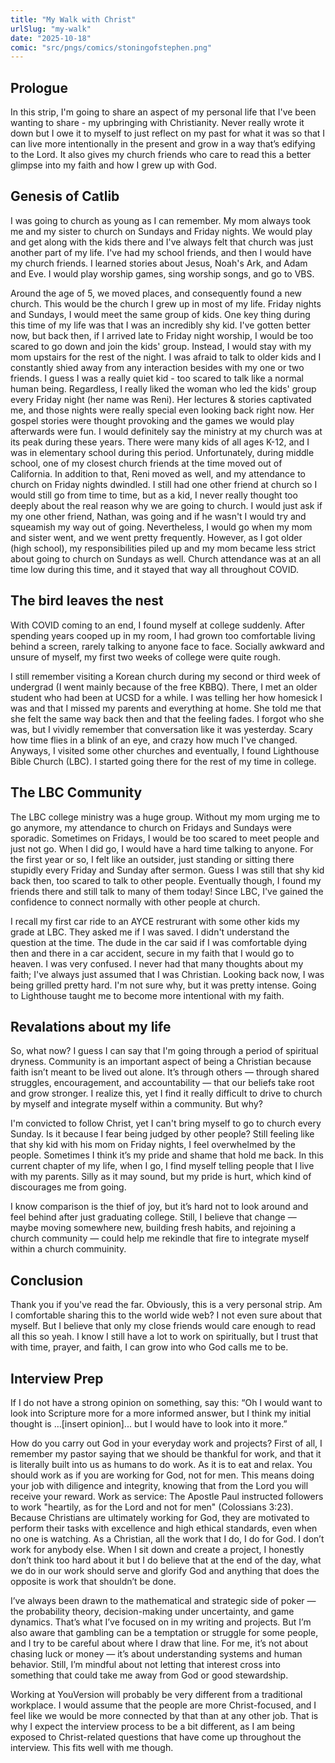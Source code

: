 ```yaml
---
title: "My Walk with Christ"
urlSlug: "my-walk"
date: "2025-10-18"
comic: "src/pngs/comics/stoningofstephen.png"
---
```


## Prologue
In this strip, I'm going to share an aspect of my personal life that I've been wanting to share - my upbringing with Christianity. Never really wrote it down but I owe it to myself to just reflect on my past for what it was so that I can live more intentionally in the present and grow in a way that’s edifying to the Lord. It also gives my church friends who care to read this a better glimpse into my faith and how I grew up with God.

## Genesis of Catlib
I was going to church as young as I can remember. My mom always took me and my sister to church on Sundays and Friday nights. We would play and get along with the kids there and I've always felt that church was just another part of my life. I've had my school friends, and then I would have my church friends. I learned stories about Jesus, Noah's Ark, and Adam and Eve. I would play worship games, sing worship songs, and go to VBS.

Around the age of 5, we moved places, and consequently found a new church. This would be the church I grew up in most of my life. Friday nights and Sundays, I would meet the same group of kids. One key thing during this time of my life was that I was an incredibly shy kid. I've gotten better now, but back then, if I arrived late to Friday night worship, I would be too scared to go down and join the kids' group. Instead, I would stay with my mom upstairs for the rest of the night. I was afraid to talk to older kids and I constantly shied away from any interaction besides with my one or two friends. I guess I was a really quiet kid - too scared to talk like a normal human being. Regardless, I really liked the woman who led the kids' group every Friday night (her name was Reni). Her lectures & stories captivated me, and those nights were really special even looking back right now. Her gospel stories were thought provoking and the games we would play afterwards were fun. I would definitely say the ministry at my church was at its peak during these years. There were many kids of all ages K-12, and I was in elementary school during this period. Unfortunately, during middle school, one of my closest church friends at the time moved out of California. In addition to that, Reni moved as well, and my attendance to church on Friday nights dwindled. I still had one other friend at church so I would still go from time to time, but as a kid, I never really thought too deeply about the real reason why we are going to church. I would just ask if my one other friend, Nathan, was going and if he wasn't I would try and squeamish my way out of going. Nevertheless, I would go when my mom and sister went, and we went pretty frequently. However, as I got older (high school), my responsibilities piled up and my mom became less strict about going to church on Sundays as well. Church attendance was at an all time low during this time, and it stayed that way all throughout COVID. 

## The bird leaves the nest
With COVID coming to an end, I found myself at college suddenly. After spending years cooped up in my room, I had grown too comfortable living behind a screen, rarely talking to anyone face to face. Socially awkward and unsure of myself, my first two weeks of college were quite rough.

I still remember visiting a Korean church during my second or third week of undergrad (I went mainly because of the free KBBQ). There, I met an older student who had been at UCSD for a while. I was telling her how homesick I was and that I missed my parents and everything at home. She told me that she felt the same way back then and that the feeling fades. I forgot who she was, but I vividly remember that conversation like it was yesterday. Scary how time flies in a blink of an eye, and crazy how much I've changed. Anyways, I visited some other churches and eventually, I found Lighthouse Bible Church (LBC). I started going there for the rest of my time in college. 

## The LBC Community
The LBC college ministry was a huge group. Without my mom urging me to go anymore, my attendance to church on Fridays and Sundays were sporadic. Sometimes on Fridays, I would be too scared to meet people and just not go. When I did go, I would have a hard time talking to anyone. For the first year or so, I felt like an outsider, just standing or sitting there stupidly every Friday and Sunday after sermon. Guess I was still that shy kid back then, too scared to talk to other people. Eventually though, I found my friends there and still talk to many of them today! Since LBC, I've gained the confidence to connect normally with other people at church.

I recall my first car ride to an AYCE restrurant with some other kids my grade at LBC. They asked me if I was saved. I didn't understand the question at the time. The dude in the car said if I was comfortable dying then and there in a car accident, secure in my faith that I would go to heaven. I was very confused. I never had that many thoughts about my faith; I've always just assumed that I was Christian. Looking back now, I was being grilled pretty hard. I'm not sure why, but it was pretty intense. Going to Lighthouse taught me to become more intentional with my faith.

## Revalations about my life
So, what now? I guess I can say that I'm going through a period of spiritual dryness. Community is an important aspect of being a Christian because faith isn’t meant to be lived out alone. It’s through others — through shared struggles, encouragement, and accountability — that our beliefs take root and grow stronger. I realize this, yet I find it really difficult to drive to church by myself and integrate myself within a community. But why?

I'm convicted to follow Christ, yet I can't bring myself to go to church every Sunday. Is it because I fear being judged by other people? Still feeling like that shy kid with his mom on Friday nights, I feel overwhelmed by the people. Sometimes I think it’s my pride and shame that hold me back. In this current chapter of my life, when I go, I find myself telling people that I live with my parents. Silly as it may sound, but my pride is hurt, which kind of discourages me from going. 

I know comparison is the thief of joy, but it’s hard not to look around and feel behind after just graduating college. Still, I believe that change — maybe moving somewhere new, building fresh habits, and rejoining a church community — could help me rekindle that fire to integrate myself within a church commuinity.

## Conclusion
Thank you if you've read the far. Obviously, this is a very personal strip. Am I comfortable sharing this to the world wide web? I not even sure about that myself. But I believe that only my close friends would care enough to read all this so yeah. I know I still have a lot to work on spiritually, but I trust that with time, prayer, and faith, I can grow into who God calls me to be.

## Interview Prep
If I do not have a strong opinion on something, say this:
“Oh I would want to look into Scripture more for a more informed answer, but I think my initial thought is …[insert opinion]... but I would have to look into it more.”

How do you carry out God in your everyday work and projects?
First of all, I remember my pastor saying that we should be thankful for work, and that it is literally built into us as humans to do work. As it is to eat and relax. 
You should work as if you are working for God, not for men. This means doing your job with diligence and integrity, knowing that from the Lord you will receive your reward.
Work as service: The Apostle Paul instructed followers to work "heartily, as for the Lord and not for men" (Colossians 3:23).
 Because Christians are ultimately working for God, they are motivated to perform their tasks with excellence and high ethical standards, even when no one is watching.
As a Christian, all the work that I do, I do for God. I don’t work for anybody else. When I sit down and create a project, I honestly don’t think too hard about it but I do believe that at the end of the day, what we do in our work should serve and glorify God and anything that does the opposite is work that shouldn’t be done.

I’ve always been drawn to the mathematical and strategic side of poker — the probability theory, decision-making under uncertainty, and game dynamics. That’s what I’ve focused on in my writing and projects. But I’m also aware that gambling can be a temptation or struggle for some people, and I try to be careful about where I draw that line. For me, it’s not about chasing luck or money — it’s about understanding systems and human behavior. Still, I’m mindful about not letting that interest cross into something that could take me away from God or good stewardship.

Working at YouVersion will probably be very different from a traditional workplace. I would assume that the people are more Christ-focused, and I feel like we would be more connected by that than at any other job. That is why I expect the interview process to be a bit different, as I am being exposed to Christ-related questions that have come up throughout the interview. This fits well with me though.

